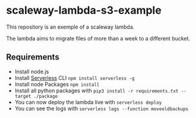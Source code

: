 # scaleway-lambda-s3-example 

This repository is an exemple of a scaleway lambda.

The lambda aims to migrate files of more than a week to a different bucket.

## Requirements
	
- Install node.js
- Install [Serverless](https://serverless.com) CLI `npm install serverless -g`
- Install node Packages `npm install`
- Install all python packages with `pip3 install -r requirements.txt --target ./package`
- You can now deploy the lambda live with `serverless deploy`
- You can see the logs with `serverless logs --function moveoldbackups`
